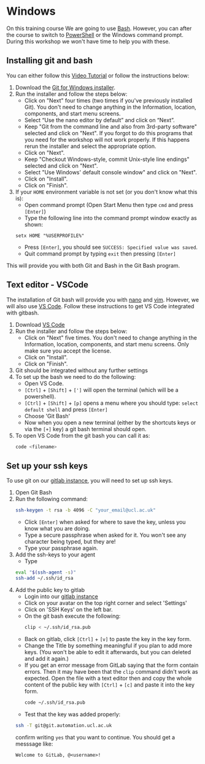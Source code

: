 # Windows

On this training course We are going to use
[Bash](https://en.wikipedia.org/wiki/Bash_(Unix_shell)). However, you can after
the course to switch to [PowerShell](https://en.wikipedia.org/wiki/PowerShell)
or the Windows command prompt. During this workshop we won't have time to help
you with these.

## Installing git and bash

You can either follow this [Video
Tutorial](https://www.youtube.com/watch?v=339AEqk9c-8) or follow the
instructions below:

1. Download the [Git for Windows installer](https://git-for-windows.github.io/).
1. Run the installer and follow the steps below:
   - Click on "Next" four times (two times if you've previously installed Git).
     You don't need to change anything in the Information, location, components,
     and start menu screens.
   - Select “Use the nano editor by default” and click on “Next”.
   - Keep "Git from the command line and also from 3rd-party software" selected and click on
     "Next". If you forgot to do this programs that you need for the workshop
     will not work properly. If this happens rerun the installer and select the
     appropriate option.
   - Click on "Next".
   - Keep "Checkout Windows-style, commit Unix-style line endings" selected and click on "Next".
   - Select "Use Windows' default console window" and click on "Next".
   - Click on "Install".
   - Click on "Finish".
1. If your `HOME` environment variable is not set (or you don't know what this is):
   - Open command prompt (Open Start Menu then type `cmd` and press `[Enter]`)
   - Type the following line into the command prompt window exactly as shown:
   ```
   setx HOME "%USERPROFILE%"
   ```
   - Press `[Enter]`, you should see `SUCCESS: Specified value was saved`.
   - Quit command prompt by typing `exit` then pressing `[Enter]`

This will provide you with both Git and Bash in the Git Bash program.

## Text editor - VSCode

The installation of Git bash will provide you with
[nano](https://www.nano-editor.org/) and [vim](https://www.vim.org/). However,
we will also use [VS Code](https://code.visualstudio.com/). Follow these instructions
to get VS Code integrated with gitbash.

1. Download [VS Code](https://code.visualstudio.com/docs/?dv=win64user)
1. Run the installer and follow the steps below:
   - Click on "Next" five times. You don't need to change anything in the
     Information, location, components, and start menu screens. Only make sure you
     accept the license.
   - Click on "Install".
   - Click on "Finish".
1. Git should be integrated without any further settings
1. To set up the bash we need to do the following:
   - Open VS Code.
   - `[Ctrl]` + `[Shift]` + `[']` will open the terminal (which will be a
     powershell).
   - `[Ctrl]` + `[Shift]` + `[p]` opens a menu where you should type: `select
     default shell` and press `[Enter]`
   - Choose 'Git Bash'
   - Now when you open a new terminal (either by the shortcuts keys or via the
     `[+]` key) a git bash terminal should open.
1. To open VS Code from the git bash you can call it as:
   ```bash
   code <filename>
   ```
## Set up your ssh keys

To use git on our [gitlab instance](https://git.automation.ucl.ac.uk/), you will
need to set up ssh keys.

1. Open Git Bash
1. Run the following command:
   ```bash
   ssh-keygen -t rsa -b 4096 -C "your_email@ucl.ac.uk"
   ```
   - Click `[Enter]` when asked for where to save the key, unless you know what
     you are doing.
   - Type a secure passphrase when asked for it. You won't see any character
     being typed, but they are! 
   - Type your passphrase again.
1. Add the ssh-keys to your agent
   - Type
   ```bash
   eval "$(ssh-agent -s)"
   ssh-add ~/.ssh/id_rsa
   ```
1. Add the public key to gitlab
   - Login into our [gitlab instance](https://git.automation.ucl.ac.uk/)
   - Click on your avatar on the top right corner and select 'Settings'
   - Click on 'SSH Keys' on the left bar.
   - On the git bash execute the following:
     ```bash
     clip < ~/.ssh/id_rsa.pub
     ```
   - Back on gitlab, click `[Ctrl]` + `[v]` to paste the key in the key form.
   - Change the Title by something meaningful if you plan to add more keys. (You
     won't be able to edit it afterwards, but you can deleted and add it again.)
   - If you get an error message from GitLab saying that the form contain errors.
     Then it may have been that the `clip` command didn't work as expected. Open
     the file with a text editor then and copy the whole content of the public key
     with `[Ctrl]` + `[c]` and paste it into the key form.
     ```bash
     code ~/.ssh/id_rsa.pub
     ```
   - Test that the key was added properly:
   ```bash
   ssh -T git@git.automation.ucl.ac.uk
   ```
   confirm writing `yes` that you want to continue. You should get a messsage like:
   ```
   Welcome to GitLab, @<username>!
   ```
